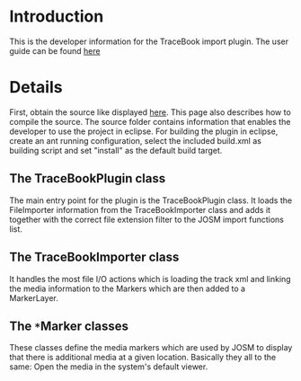 # Introduction #

This is the developer information for the TraceBook import plugin. The user guide can be found [here](TraceBookPluginManual.md)


# Details #

First, obtain the source like displayed [here](TraceBookPluginManual#2._Building/Installing_from_source.md). This page also describes how to compile the source.
The source folder contains information that enables the developer to use the project in eclipse.
For building the plugin in eclipse, create an ant running configuration, select the included build.xml as building script and set "install" as the default build target.

## The TraceBookPlugin class ##
The main entry point for the plugin is the TraceBookPlugin class. It loads the FileImporter information from the TraceBookImporter class and adds it together with the correct file extension filter to the JOSM import functions list.

## The TraceBookImporter class ##
It handles the most file I/O actions which is loading the track xml and linking the media information to the Markers which are then added to a MarkerLayer.

## The `*`Marker classes ##
These classes define the media markers which are used by JOSM to display that there is additional media at a given location. Basically they all to the same: Open the media in the system's default viewer.